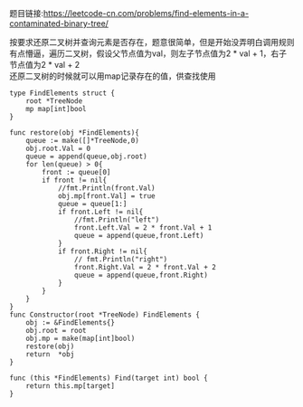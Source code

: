 题目链接:<https://leetcode-cn.com/problems/find-elements-in-a-contaminated-binary-tree/>    

按要求还原二叉树并查询元素是否存在，题意很简单，但是开始没弄明白调用规则有点懵逼，遍历二叉树，假设父节点值为val，则左子节点值为2 * val + 1，右子节点值为2 * val + 2  
还原二叉树的时候就可以用map记录存在的值，供查找使用

```
type FindElements struct {
	root *TreeNode
	mp map[int]bool
}

func restore(obj *FindElements){
	queue := make([]*TreeNode,0)
	obj.root.Val = 0
	queue = append(queue,obj.root)
	for len(queue) > 0{
		front := queue[0]
		if front != nil{
			//fmt.Println(front.Val)
			obj.mp[front.Val] = true
			queue = queue[1:]
			if front.Left != nil{
				//fmt.Println("left")
				front.Left.Val = 2 * front.Val + 1
				queue = append(queue,front.Left)
			}
			if front.Right != nil{
				// fmt.Println("right")
				front.Right.Val = 2 * front.Val + 2
				queue = append(queue,front.Right)
			}
		}
	}
}
func Constructor(root *TreeNode) FindElements {
	obj := &FindElements{}
	obj.root = root
	obj.mp = make(map[int]bool)
	restore(obj)
	return  *obj
}

func (this *FindElements) Find(target int) bool {
 	return this.mp[target]
}
```